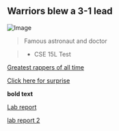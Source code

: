 ## Warriors blew a 3-1 lead 

![Image](https://media.dayoftheshirt.com/images/shirts/ZVNMH/teepublic_johnny-sins-astronaut-teepublic_1612061847.large.png)
>Famous astronaut and doctor

> * CSE 15L Test

[Greatest rappers of all time](https://youtu.be/muxJ4NMIiog?t=138)

[Click here for surprise](https://youtu.be/dQw4w9WgXcQ)

**bold text**




[Lab report](lab-report-1-week-2.md)

[lab report 2](lab-report-2-week-4.md)

